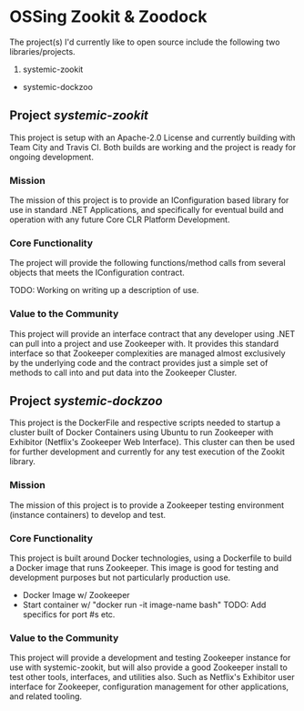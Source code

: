 # OSSing Zookit & Zoodock

The project(s) I'd currently like to open source include the following two libraries/projects.

1. systemic-zookit
* systemic-dockzoo

## Project *systemic-zookit*

This project is setup with an Apache-2.0 License and currently building with Team City and Travis CI. Both builds are working and the project is ready for ongoing development.

### Mission

The mission of this project is to provide an IConfiguration based library for use in standard .NET Applications, and specifically for eventual build and operation with any future Core CLR Platform Development.

### Core Functionality

The project will provide the following functions/method calls from several objects that meets the IConfiguration contract.

TODO: Working on writing up a description of use.

### Value to the Community

This project will provide an interface contract that any developer using .NET can pull into a project and use Zookeeper with. It provides this standard interface so that Zookeeper complexities are managed almost exclusively by the underlying code and the contract provides just a simple set of methods to call into and put data into the Zookeeper Cluster.

## Project *systemic-dockzoo*

This project is the DockerFile and respective scripts needed to startup a cluster built of Docker Containers using Ubuntu to run Zookeeper with Exhibitor (Netflix's Zookeeper Web Interface). This cluster can then be used for further development and currently for any test execution of the Zookit library.

### Mission

The mission of this project is to provide a Zookeeper testing environment (instance containers) to develop and test.

### Core Functionality

This project is built around Docker technologies, using a Dockerfile to build a Docker image that runs Zookeeper. This image is good for testing and development purposes but not particularly production use.

* Docker Image w/ Zookeeper
* Start container w/ "docker run -it image-name bash" TODO: Add specifics for port #s etc.

### Value to the Community

This project will provide a development and testing Zookeeper instance for use with systemic-zookit, but will also provide a good Zookeeper install to test other tools, interfaces, and utilities also. Such as Netflix's Exhibitor user interface for Zookeeper, configuration management for other applications, and related tooling.